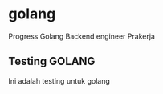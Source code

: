 # golang
Progress Golang Backend engineer Prakerja
## Testing GOLANG 
Ini adalah testing untuk golang
